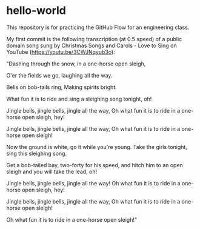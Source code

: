 # hello-world
This repository is for practicing the GitHub Flow for an engineering class.

My first commit is the following transcription (at 0.5 speed) of a public domain song sung by Christmas Songs and Carols - Love to Sing on YouTube (https://youtu.be/3CWJNqyub3o):

  "Dashing through the snow,
  in a one-horse open sleigh,
  
  O'er the fields we go,
  laughing all the way.
  
  Bells on bob-tails ring,
  Making spirits bright.
  
  What fun it is to ride and sing a sleighing song tonight, oh!
  
  Jingle bells, jingle bells, jingle all the way,
  Oh what fun it is to ride in a one-horse open sleigh, hey!
  
  Jingle bells, jingle bells, jingle all the way,
  Oh what fun it is to ride in a one-horse open sleigh!
  
  Now the ground is white, go it while you're young.
  Take the girls tonight, sing this sleighing song.
  
  Get a bob-tailed bay,
  two-forty for his speed,
  and hitch him to an open sleigh and you will take the lead, oh!
  
  Jingle bells, jingle bells, jingle all the way!
  Oh what fun it is to ride in a one-horse open sleigh, hey!
  
  Jingle bells, jingle bells, jingle all the way,
  Oh what fun it is to ride in a one-horse open sleigh!
  
  Oh what fun it is to ride in a one-horse open sleigh!"

